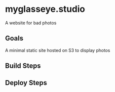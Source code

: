 # myglasseye.studio
A website for bad photos

## Goals
A minimal static site hosted on S3 to display photos

## Build Steps

## Deploy Steps